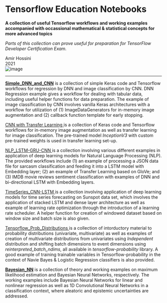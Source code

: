 # Tensorflow Education Notebooks
__A collection of useful Tensorflow workflows and working examples accompanied with occassional mathematical & statistical concepts for more advanced topics__ <br>

_Parts of this collection can prove useful for preparation for TensorFlow Developer Certification Exam._ 

Amir Hossini <br>
2021 <br>
![image](https://user-images.githubusercontent.com/91625030/144555506-cdfd55e5-9fe7-478f-a7c6-1926229218ca.png)
_________________________________________________________________________________________________________________

[__Simple_DNN_and_CNN__](https://github.com/amirhossini/Tensorflow-Educational-Notebooks/tree/main/00-Simple_DNN_and_CNN) is a collection of simple Keras code and Tensorflow workflows for regression by DNN and image classification by CNN. DNN Regression example gives a workflow for dealing with tabular data, including useful helper functions for data preparation. The example of image classification by CNN involves vanilla Keras architectures with a workflow for utilization of (1) ImageDataGenerators for in-memory image augmentation and (2) callback function template for early stopping. <br>

[  CNN with Transfer Learning  ](https://github.com/amirhossini/Tensorflow-Educational-Notebooks/tree/main/01-CNN_w_TransferLearning) is a collection of Keras code and Tensorflow workflows for in-memory image augmentation as well as transfer learning for image classification. The pre-trained model _InceptionV3_ with custom pre-trained weights is used in transfer learning set-up. <br>

[  NLP_LSTM-GRU-CNN  ](https://github.com/amirhossini/Tensorflow-Educational-Notebooks/tree/main/02-NLP_LSTM-GRU-CNN) is a collection involving various different examples in application of deep learning models for Natural Language Processing (NLP). The provided workflows include (1) an example of processing a JSON data file for sarcasm classification and feeding it into a LSTM model with Embedding layer; (2) an example of Transfer Learning based on GloVe; and (3) IMDB movie reviews sentiment classification with examples of DNN and bi-directional LSTM with Embedding layers. <br>

[  TimeSeries_CNN-LSTM  ](https://github.com/amirhossini/Tensorflow-Educational-Notebooks/tree/main/03-TimeSeries_CNN-LSTM) is a collection involving application of deep learning models for time series forecasting on Sunspot data set, which involves the application of stacked LSTM and dense layer architecture as well as example of learning rate optimization through the introduction of a learning rate scheduler.  A helper function for creation of windowed dataset based on window size and batch size is also given. <br>

[  Tensorflow_Prob_Distributions  ](https://github.com/amirhossini/Tensorflow-Educational-Notebooks/tree/main/21-TensorFlow_Prob_Distributions) is a collection of intorductory material to probability distributions (univariate, multivariate) as well as examples of creation of multivariate distributions from univariates using _Independent_ distribution and shifting batch dimensions to event dimensions using _reinterpreted_batch_ndims_, all available in _tensorflow-probability_ library. A good example of training trainable variables in Tensorflow-probability in the context of Navie Bayes & Logistic Regression classifiers is also provided.

[__Bayesian_NN__](https://github.com/amirhossini/Tensorflow-Educational-Notebooks/tree/main/22-Bayesian_NN) is a collection of theory and working examples on maximum likelihood estimation and Bayesian Neural Networks, respectively. The working examples include Bayesian Neural Networks for linear and nonlinear regression as well as 1D Convolutional Neural Networks in a classification context, where aleatoric and epistemic uncertainties are addressed. 
